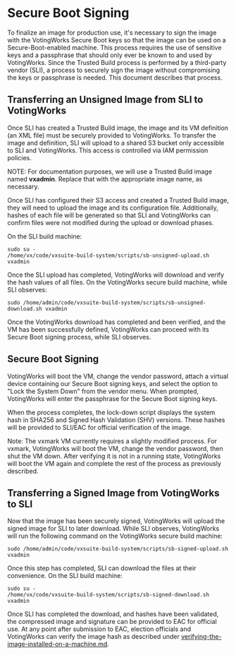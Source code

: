 # Secure Boot Signing

To finalize an image for production use, it's necessary to sign the image with the VotingWorks Secure Boot keys so that the image can be used on a Secure-Boot-enabled machine. This process requires the use of sensitive keys and a passphrase that should only ever be known to and used by VotingWorks. Since the Trusted Build process is performed by a third-party vendor (SLI), a process to securely sign the image without compromising the keys or passphrase is needed. This document describes that process.

## Transferring an Unsigned Image from SLI to VotingWorks

Once SLI has created a Trusted Build image, the image and its VM definition (an XML file) must be securely provided to VotingWorks. To transfer the image and definition, SLI will upload to a shared S3 bucket only accessible to SLI and VotingWorks. This access is controlled via IAM permission policies.

NOTE: For documentation purposes, we will use a Trusted Build image named **vxadmin**. Replace that with the appropriate image name, as necessary.

Once SLI has configured their S3 access and created a Trusted Build image, they will need to upload the image and its configuration file. Additionally, hashes of each file will be generated so that SLI and VotingWorks can confirm files were not modified during the upload or download phases.

On the SLI build machine:

```
sudo su -
/home/vx/code/vxsuite-build-system/scripts/sb-unsigned-upload.sh vxadmin
```

Once the SLI upload has completed, VotingWorks will download and verify the hash values of all files. On the VotingWorks secure build machine, while SLI observes:

```
sudo /home/admin/code/vxsuite-build-system/scripts/sb-unsigned-download.sh vxadmin
```

Once the VotingWorks download has completed and been verified, and the VM has been successfully defined, VotingWorks can proceed with its Secure Boot signing process, while SLI observes.

## Secure Boot Signing

VotingWorks will boot the VM, change the vendor password, attach a virtual device containing our Secure Boot signing keys, and select the option to "Lock the System Down" from the vendor menu. When prompted, VotingWorks will enter the passphrase for the Secure Boot signing keys.

When the process completes, the lock-down script displays the system hash in SHA256 and Signed Hash Validation (SHV) versions. These hashes will be provided to SLI/EAC for official verification of the image.

Note: The vxmark VM currently requires a slightly modified process. For vxmark, VotingWorks will boot the VM, change the vendor password, then shut the VM down. After verifying it is not in a running state, VotingWorks will boot the VM again and complete the rest of the process as previously described.

## Transferring a Signed Image from VotingWorks to SLI

Now that the image has been securely signed, VotingWorks will upload the signed image for SLI to later download. While SLI observes, VotingWorks will run the following command on the VotingWorks secure build machine:

```
sudo /home/admin/code/vxsuite-build-system/scripts/sb-signed-upload.sh vxadmin
```

Once this step has completed, SLI can download the files at their convenience. On the SLI build machine:

```
sudo su -
/home/vx/code/vxsuite-build-system/scripts/sb-signed-download.sh vxadmin
```

Once SLI has completed the download, and hashes have been validated, the compressed image and signature can be provided to EAC for official use. At any point after submission to EAC, election officials and VotingWorks can verify the image hash as described under [verifying-the-image-installed-on-a-machine.md](../../imaging-machines/verifying-the-image-installed-on-a-machine.md "mention").
